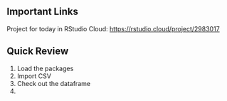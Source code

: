 ## Important Links
Project for today in RStudio Cloud: https://rstudio.cloud/project/2983017

## Quick Review
1. Load the packages
2. Import CSV
3. Check out the dataframe
4.  
